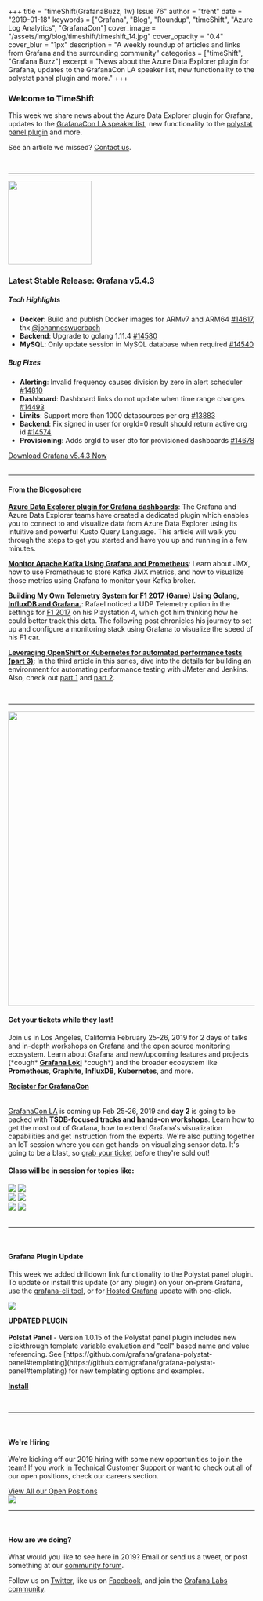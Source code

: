 +++
title = "timeShift(GrafanaBuzz, 1w) Issue 76"
author = "trent"
date = "2019-01-18"
keywords = ["Grafana", "Blog", "Roundup", "timeShift", "Azure Log Analytics", "GrafanaCon"]
cover_image = "/assets/img/blog/timeshift/timeshift_14.jpg"
cover_opacity = "0.4"
cover_blur = "1px"
description = "A weekly roundup of articles and links from Grafana and the surrounding community"
categories = ["timeShift", "Grafana Buzz"]
excerpt = "News about the Azure Data Explorer plugin for Grafana, updates to the GrafanaCon LA speaker list, new functionality to the polystat panel plugin and more."
+++

### Welcome to TimeShift
This week we share news about the Azure Data Explorer plugin for Grafana, updates to the [GrafanaCon LA speaker list](http://grafanacon.org), new functionality to the [polystat panel plugin](https://grafana.com/plugins/grafana-polystat-panel?utm_source=blog&utm_campaign=timeshift_76) and more.

See an article we missed? [Contact us](mailto:hello@grafana.com).

<br />
<hr />

<div class="row row--no-gutters">
	<div class="col col--sm-3">
		<img src="/assets/img/blog/timeshift/grafana_release_icon.png" width="170" />
	</div>
	<div class="col col--sm-9">
		<h3>Latest Stable Release: Grafana v5.4.3</h3>
		<h5>Tech Highlights</h5>
		<ul>
			<li><strong>Docker</strong>: Build and publish Docker images for ARMv7 and ARM64 <a href="https://github.com/grafana/grafana/pull/14617" rel="nofollow noopener">#14617</a>, thx <a href="https://github.com/johanneswuerbach" rel="nofollow noopener">@johanneswuerbach</a></li>
			<li><strong>Backend</strong>: Upgrade to golang 1.11.4 <a href="https://github.com/grafana/grafana/issues/14580" rel="nofollow noopener">#14580</a></li>
			<li><strong>MySQL</strong>: Only update session in MySQL database when required <a href="https://github.com/grafana/grafana/pull/14540" rel="nofollow noopener">#14540</a></li>
		</ul>
		<h5>Bug Fixes</h5>
		<ul>
			<li><strong>Alerting</strong>: Invalid frequency causes division by zero in alert scheduler <a href="https://github.com/grafana/grafana/issues/14810" rel="nofollow noopener">#14810</a></li>
			<li><strong>Dashboard</strong>: Dashboard links do not update when time range changes <a href="https://github.com/grafana/grafana/issues/14493" rel="nofollow noopener">#14493</a></li>
			<li><strong>Limits</strong>: Support more than 1000 datasources per org <a href="https://github.com/grafana/grafana/issues/13883" rel="nofollow noopener">#13883</a></li>
			<li><strong>Backend</strong>: Fix signed in user for orgId=0 result should return active org id <a href="https://github.com/grafana/grafana/pull/14574" rel="nofollow noopener">#14574</a></li>
			<li><strong>Provisioning</strong>: Adds orgId to user dto for provisioned dashboards <a href="https://github.com/grafana/grafana/pull/14678" rel="nofollow noopener">#14678</a></li>
		</ul>
		<a href="https://grafana.com/grafana/download?utm_source=blog&utm_campaign=timeshift_76" target="_blank" class="btn btn--primary">Download Grafana v5.4.3 Now</a>
	</div>
</div>

<br />
<hr />

#### From the Blogosphere
[**Azure Data Explorer plugin for Grafana dashboards**](https://azure.microsoft.com/en-us/blog/azure-data-explorer-plugin-for-grafana-dashboards/): The Grafana and Azure Data Explorer teams have created a dedicated plugin which enables you to connect to and visualize data from Azure Data Explorer using its intuitive and powerful Kusto Query Language. This article will walk you through the steps to get you started and have you up and running in a few minutes. 

[**Monitor Apache Kafka Using Grafana and Prometheus**](https://medium.com/@mousavi310/monitor-apache-kafka-using-grafana-and-prometheus-873c7a0005e2): Learn about JMX, how to use Prometheus to store Kafka JMX metrics, and how to visualize those metrics using Grafana to monitor your Kafka broker.

[**Building My Own Telemetry System for F1 2017 (Game) Using Golang, InfluxDB and Grafana.**](https://medium.com/coinmonks/building-my-own-telemetry-system-for-f1-2017-game-using-golang-influxdb-and-grafana-48dedbd2cdc1): Rafael noticed a UDP Telemetry option in the settings for [F1 2017](https://en.wikipedia.org/wiki/F1_2017_(video_game)) on his Playstation 4, which got him thinking how he could better track this data. The following post chronicles his journey to set up and configure a monitoring stack using Grafana to visualize the speed of his F1 car.

[**Leveraging OpenShift or Kubernetes for automated performance tests (part 3)**](https://developers.redhat.com/blog/2019/01/16/openshift-kubernetes-automated-performance-tests-part-3/): In the third article in this series, dive into the details for building an environment for automating performance testing with JMeter and Jenkins. Also, check out [part 1](https://developers.redhat.com/blog/2018/11/22/automated-performance-testing-kubernetes-openshift/) and [part 2](https://developers.redhat.com/blog/2019/01/03/leveraging-openshift-or-kubernetes-for-automated-performance-tests-part-2/).

<br />
<hr />

<div class="row row--internal-gutters">
	<div class="col col--sm-8">
		<a href="https://www.grafanacon.org/" target="_blank"><img src="/assets/img/blog/timeshift/grafanacon_ga_tickets_tweet.jpg" width="600" /></a>
	</div>
	<div class="col col--sm-4">
		<h4>Get your tickets while they last!</h4>
		<p>Join us in Los Angeles, California February 25-26, 2019 for 2 days of talks and in-depth workshops on Grafana and the open source monitoring ecosystem. Learn about Grafana and new/upcoming features and projects (*cough* <strong><a href="http://grafana.com/loki" target="_blank">Grafana Loki</a></strong> *cough*) and the broader ecosystem like <strong>Prometheus</strong>, <strong>Graphite</strong>, <strong>InfluxDB</strong>, <strong>Kubernetes</strong>, and more.</p>
		<a class="btn btn--outline" href="http://www.grafanacon.org/" target="_blank"><strong>Register for GrafanaCon</strong></a>
	</div>
</div>
<br />
<br />
<div class="row row--internal-gutters">
	<div class="col col--sm-12">
		<a href="http://grafanacon.org" target="_blank">GrafanaCon LA</a> is coming up Feb 25-26, 2019 and <b>day 2</b> is going to be packed with <b>TSDB-focused tracks and hands-on workshops</b>. Learn how to get the most out of Grafana, how to extend Grafana's visualization capabilities and get instruction from the experts. We're also putting together an IoT session where you can get hands-on visualizing sensor data. It's going to be a blast, so <a href="http://www.grafanacon.org/" target="_blank">grab your ticket</a> before they're sold out!
	</div>
	<div class="col col--sm-12">
		<h4>Class will be in session for topics like:</h4>
	</div>
	<div class="col col--sm-4">
		<img class="topics" src="/assets/img/blog/timeshift/grafana_logo.svg" />
		<img class="topics" src="/assets/img/blog/timeshift/influxdb_logo.svg" />
	</div>
	<div class="col col--sm-4">
		<img class="topics" src="/assets/img/blog/timeshift/prometheus_logo_small.svg" />
		<img class="topics" src="/assets/img/blog/timeshift/graphite_logo.svg" />
	</div>
	<div class="col col--sm-4">
		<img class="topics" src="/assets/img/blog/timeshift/kubernetes_logo.svg" />
		<img class="topics" src="/assets/img/blog/timeshift/elasticsearch_logo.svg" />
	</div>
</div>

<br />
<hr />
<br />

#### Grafana Plugin Update
This week we added drilldown link functionality to the Polystat panel plugin. To update or install this update (or any plugin) on your on-prem Grafana, use the <a href="http://docs.grafana.org/administration/cli/#grafana-cli?utm_source=blog&utm_campaign=timeshift_72" target="_blank">grafana-cli tool</a>, or for <a href="https://grafana.com/cloud/grafana?utm_source=blog&utm_campaign=timeshift_72" target="_blank">Hosted Grafana</a> update with one-click.
<br />
<div class="blog-plugin">
	<div class="row row--md-gutters">
		<div class="col col--sm-2 blog-plugin-grid__item">
			<img style="border-radius: 4px;" src="https://grafana.com/api/plugins/grafana-polystat-panel/versions/1.0.15/logos/large" />
		</div>
		<div class="col col--sm-10 blog-plugin-grid__item">
			<p>
				<div class="updated-plugin-tag"><strong>UPDATED PLUGIN</strong></div><br/>
				<strong>Polstat Panel</strong> - Version 1.0.15 of the Polystat panel plugin includes new clickthrough template variable evaluation and "cell" based name and value referencing.
				See [https://github.com/grafana/grafana-polystat-panel#templating](https://github.com/grafana/grafana-polystat-panel#templating) for new templating options and examples.
			</p>
			<p>
				<a class="btn btn-outline btn-small" href="https://grafana.com/plugins/grafana-polystat-panel?utm_source=blog&utm_campaign=timeshift_76" target="_blank"><strong>Install</strong></a>
			</p>
		</div>
	</div>

</div>
 
<br />
<hr />
<br />

<div class="row row--internal-gutters">
	<div class="col col--sm-4">
		<h4>We're Hiring</h4>
	<p>We're kicking off our 2019 hiring with some new opportunities to join the team! If you work in Technical Customer Support or want to check out all of our open positions, check our careers section.</p>
	<a class="btn btn-outline" href="https://grafana.com/about/hiring?utm_source=blog&utm_campaign=timeshift_76" target="_blank">View All our Open Positions</a>
	</div>
	<div class="col col--sm-8">
		<a href="https://grafana.com/about/hiring?utm_source=blog&utm_campaign=timeshift_76" target="_blank">
			<img src="/assets/img/blog/timeshift/careers_section.jpg" />
		</a>
	</div>
</div>

<hr />
<br />

#### How are we doing?
What would you like to see here in 2019? Email or send us a tweet, or post something at our [community forum](http://community.grafana.com?utm_source=blog&utm_campaign=timeshift_76).

Follow us on [Twitter](http://twitter.com/grafana), like us on [Facebook](http://facebook.com/grafana), and join the [Grafana Labs community](http://grafana.com/signup?utm_source=blog&utm_campaign=timeshift_76).
